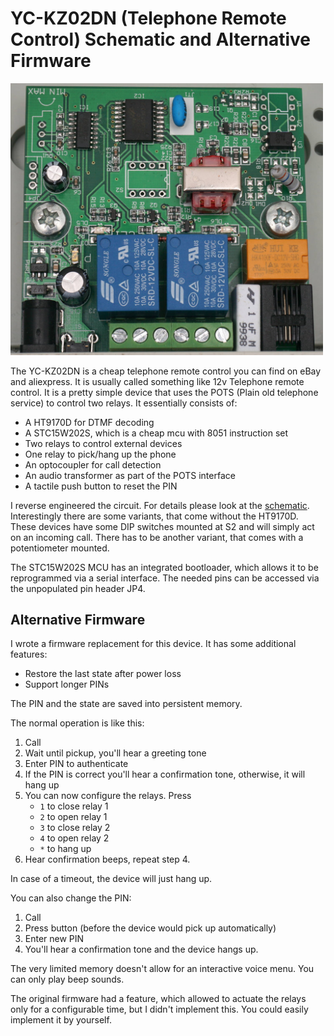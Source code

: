 YC-KZ02DN (Telephone Remote Control) Schematic and Alternative Firmware
=======================================================================

<img src="images/pcb.jpg" width="500">

The YC-KZ02DN is a cheap telephone remote control you can find on eBay and aliexpress. It is usually called something like 12v Telephone remote control. It is a pretty simple device that uses the POTS (Plain old telephone service) to control two relays. It essentially consists of:

 * A HT9170D for DTMF decoding
 * A STC15W202S, which is a cheap mcu with 8051 instruction set
 * Two relays to control external devices
 * One relay to pick/hang up the phone
 * An optocoupler for call detection
 * An audio transformer as part of the POTS interface
 * A tactile push button to reset the PIN

I reverse engineered the circuit. For details please look at the [schematic](schematic/phone_control.pdf). Interestingly there are some variants, that come without the HT9170D. These devices have some DIP switches mounted at S2 and will simply act on an incoming call. There has to be another variant, that comes with a potentiometer mounted.

The STC15W202S MCU has an integrated bootloader, which allows it to be reprogrammed via a serial interface. The needed pins can be accessed via the unpopulated pin header JP4.

Alternative Firmware
--------------------

I wrote a firmware replacement for this device. It has some additional features:
 * Restore the last state after power loss
 * Support longer PINs

The PIN and the state are saved into persistent memory.

The normal operation is like this:
1. Call
2. Wait until pickup, you'll hear a greeting tone
3. Enter PIN to authenticate
4. If the PIN is correct you'll hear a confirmation tone, otherwise, it will hang up
5. You can now configure the relays. Press
   * `1` to close relay 1
   * `2` to open relay 1
   * `3` to close relay 2
   * `4` to open relay 2
   * `*` to hang up
6. Hear confirmation beeps, repeat step 4.

In case of a timeout, the device will just hang up.

You can also change the PIN:
1. Call
2. Press button (before the device would pick up automatically)
3. Enter new PIN
4. You'll hear a confirmation tone and the device hangs up.

The very limited memory doesn't allow for an interactive voice menu. You can only play beep sounds.

The original firmware had a feature, which allowed to actuate the relays only for a configurable time, but I didn't implement this. You could easily implement it by yourself.

